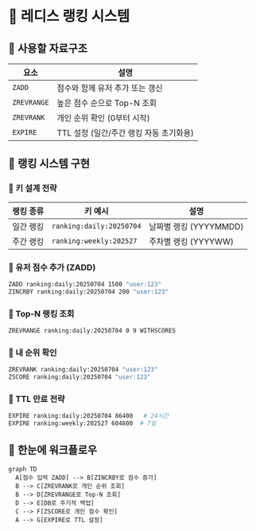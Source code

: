 # 🏅 레디스 랭킹 시스템

## 🥇 사용할 자료구조
| 요소          | 설명                        |
|-------------|---------------------------|
| `ZADD`      | 점수와 함께 유저 추가 또는 갱신        |
| `ZREVRANGE` | 높은 점수 순으로 Top-N 조회        |
| `ZREVRANK`  | 개인 순위 확인 (0부터 시작)         |
| `EXPIRE`    | TTL 설정 (일간/주간 랭킹 자동 초기화용) |

## 🥇 랭킹 시스템 구현
### 🥈 키 설계 전략
| 랭킹 종류 | 키 예시                     | 설명                |
|-------|--------------------------|-------------------|
| 일간 랭킹 | `ranking:daily:20250704` | 날짜별 랭킹 (YYYYMMDD) |
| 주간 랭킹 | `ranking:weekly:202527`  | 주차별 랭킹 (YYYYWW)   |

### 🥈 유저 점수 추가 (ZADD)
```bash
ZADD ranking:daily:20250704 1500 "user:123"
ZINCRBY ranking:daily:20250704 200 "user:123"
```

### 🥈 Top-N 랭킹 조회
```bash
ZREVRANGE ranking:daily:20250704 0 9 WITHSCORES
```

### 🥈 내 순위 확인
```bash
ZREVRANK ranking:daily:20250704 "user:123"
ZSCORE ranking:daily:20250704 "user:123"
```

### 🥈 TTL 만료 전략
```bash
EXPIRE ranking:daily:20250704 86400   # 24시간
EXPIRE ranking:weekly:202527 604800  # 7일
```
## 🥇 한눈에 워크플로우 
```mermaid
graph TD
  A[점수 입력 ZADD] --> B[ZINCRBY로 점수 증가]
  B --> C[ZREVRANK로 개인 순위 조회]
  B --> D[ZREVRANGE로 Top-N 조회]
  D --> E[DB로 주기적 백업]
  C --> F[ZSCORE로 개인 점수 확인]
  A --> G[EXPIRE로 TTL 설정]
```

